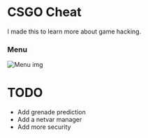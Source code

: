 # CSGO Cheat
I made this to learn more about game hacking.

### Menu
![Menu img](https://i.imgur.com/ByiHneG.png)

# TODO
- Add grenade prediction
- Add a netvar manager
- Add more security